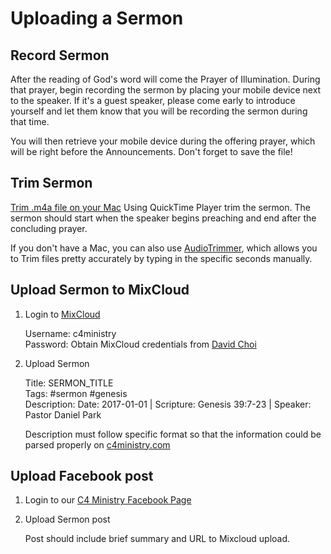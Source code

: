 # Uploading a Sermon

## Record Sermon
After the reading of God's word will come the Prayer of Illumination. During that prayer, begin recording the sermon by placing your mobile device next to the speaker. If it's a guest speaker, please come early to introduce yourself and let them know that you will be recording the sermon during that time.

You will then retrieve your mobile device during the offering prayer, which will be right before the Announcements. Don't forget to save the file!

## Trim Sermon
[Trim .m4a file on your Mac](http://osxdaily.com/2010/09/16/trim-mp3-on-your-mac/) 
Using QuickTime Player trim the sermon. The sermon should start when the speaker begins preaching and end after the concluding prayer.

If you don't have a Mac, you can also use [AudioTrimmer](https://audiotrimmer.com/), which allows you to Trim files pretty accurately by typing in the specific seconds manually.

## Upload Sermon to MixCloud
1. Login to [MixCloud](https://www.mixcloud.com/c4ministry/)

   Username: c4ministry  
   Password: Obtain MixCloud credentials from [David Choi](https://github.com/davidgumzchoi)

2. Upload Sermon

   Title: SERMON_TITLE  
   Tags: #sermon #genesis  
   Description: Date: 2017-01-01 | Scripture: Genesis 39:7-23 | Speaker: Pastor Daniel Park
   
   Description must follow specific format so that the information could be parsed properly on [c4ministry.com](http://www.c4ministry.com)

## Upload Facebook post

1. Login to our [C4 Ministry Facebook Page](https://www.facebook.com/california.christ.community.church/)

2. Upload Sermon post

   Post should include brief summary and URL to Mixcloud upload.

   
